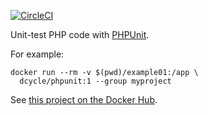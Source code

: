[![CircleCI](https://circleci.com/gh/dcycle/docker-phpunit.svg?style=svg)](https://circleci.com/gh/dcycle/docker-phpunit)

Unit-test PHP code with [PHPUnit](https://phpunit.de).

For example:

    docker run --rm -v $(pwd)/example01:/app \
      dcycle/phpunit:1 --group myproject

See [this project on the Docker Hub](https://hub.docker.com/r/dcycle/phpunit/).
